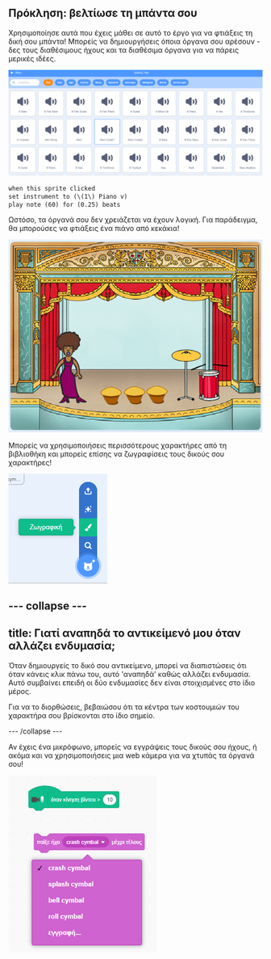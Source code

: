 ## Πρόκληση: βελτίωσε τη μπάντα σου

Χρησιμοποίησε αυτά που έχεις μάθει σε αυτό το έργο για να φτιάξεις τη δική σου μπάντα! Μπορείς να δημιουργήσεις όποια όργανα σου αρέσουν - δες τους διαθέσιμους ήχους και τα διαθέσιμα όργανα για να πάρεις μερικές ιδέες.

![screenshot](images/band-ideas-sounds.png)

```blocks3
when this sprite clicked
set instrument to (\(1\) Piano v)
play note (60) for (0.25) beats
```

Ωστόσο, τα όργανά σου δεν χρειάζεται να έχουν λογική. Για παράδειγμα, θα μπορούσες να φτιάξεις ένα πιάνο από κεκάκια!

![screenshot](images/band-piano.png)

Μπορείς να χρησιμοποιήσεις περισσότερους χαρακτήρες από τη βιβλιοθήκη και μπορείς επίσης να ζωγραφίσεις τους δικούς σου χαρακτήρες!

![screenshot](images/band-draw.png)

## \--- collapse \---

## title: Γιατί αναπηδά το αντικείμενό μου όταν αλλάζει ενδυμασία;

Όταν δημιουργείς το δικό σου αντικείμενο, μπορεί να διαπιστώσεις ότι όταν κάνεις κλικ πάνω του, αυτό 'αναπηδά' καθώς αλλάζει ενδυμασία. Αυτό συμβαίνει επειδή οι δύο ενδυμασίες δεν είναι στοιχισμένες στο ίδιο μέρος.

Για να το διορθώσεις, βεβαιώσου ότι τα κέντρα των κοστουμιών του χαρακτήρα σου βρίσκονται στο ίδιο σημείο.

\--- /collapse \---

Αν έχεις ένα μικρόφωνο, μπορείς να εγγράψεις τους δικούς σου ήχους, ή ακόμα και να χρησιμοποιήσεις μια web κάμερα για να χτυπάς τα όργανά σου!

![screenshot](images/band-io.png)
